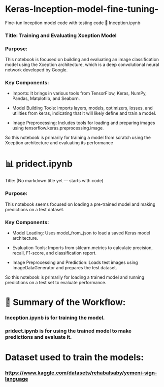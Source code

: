 # Keras-Inception-model-fine-tuning-
Fine-tun Inception model code with testing code 
🧠 Inception.ipynb
### Title: Training and Evaluating Xception Model

### Purpose:
This notebook is focused on building and evaluating an image classification model using the Xception architecture, which is a deep convolutional neural network developed by Google.

### Key Components:

*   Imports: It brings in various tools from TensorFlow, Keras, NumPy, Pandas, Matplotlib, and Seaborn.

*   Model Building Tools: Imports layers, models, optimizers, losses, and utilities from keras, indicating that it will likely define and train a model.

*   Image Preprocessing: Includes tools for loading and preparing images using tensorflow.keras.preprocessing.image.

So this notebook is primarily for training a model from scratch using the Xception architecture and evaluating its performance

# 📊 pridect.ipynb
Title: (No markdown title yet — starts with code)

### Purpose:
This notebook seems focused on loading a pre-trained model and making predictions on a test dataset.

### Key Components:

*  Model Loading: Uses model_from_json to load a saved Keras model architecture.

*  Evaluation Tools: Imports from sklearn.metrics to calculate precision, recall, F1-score, and classification report.

*  Image Preprocessing and Prediction: Loads test images using ImageDataGenerator and prepares the test dataset.

So this notebook is primarily for loading a trained model and running predictions on a test set to evaluate performance.


# 🧩 Summary of the Workflow:
### Inception.ipynb is for training the model.

### pridect.ipynb is for using the trained model to make predictions and evaluate it.

# Dataset used to train the models:
### https://www.kaggle.com/datasets/rehabalsaby/yemeni-sign-language
